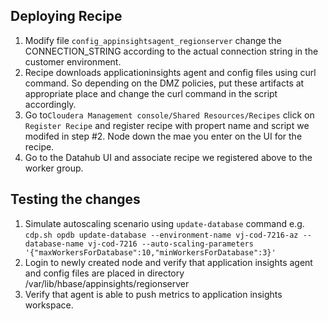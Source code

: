 ## Deploying Recipe
1. Modify file ```config_appinsightsagent_regionserver``` change the CONNECTION_STRING according 
to the actual connection string in the customer environment.
2. Recipe downloads applicationinsights agent and config files using curl command. 
So depending on the DMZ policies, put these artifacts at appropriate place and change the curl command in 
the script accordingly. 
3. Go to```Cloudera Management console/Shared Resources/Recipes``` click on ```Register Recipe``` and 
register recipe with propert name and script we modifed in step #2. Node down the mae you enter on the UI for 
the recipe.
4. Go to the Datahub UI and associate recipe we registered above to the worker group.

## Testing the changes 
1. Simulate autoscaling scenario using ```update-database``` command e.g. 
```cdp.sh opdb update-database --environment-name vj-cod-7216-az --database-name vj-cod-7216 --auto-scaling-parameters '{"maxWorkersForDatabase":10,"minWorkersForDatabase":3}'```
2. Login to newly created node and verify that application insights agent and config files are placed in directory /var/lib/hbase/appinsights/regionserver
3. Verify that agent is able to push metrics to application insights workspace.